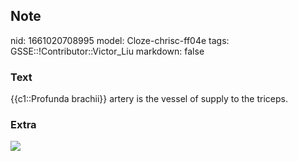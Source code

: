 ## Note
nid: 1661020708995
model: Cloze-chrisc-ff04e
tags: GSSE::!Contributor::Victor_Liu
markdown: false

### Text
{{c1::Profunda brachii}} artery is the vessel of supply to the triceps.

### Extra
<img src="paste-79455461c7f641039db517db160189bca5a78a18.jpg">

